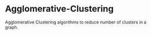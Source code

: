 # Agglomerative-Clustering
Agglomerative Clustering algorithms to reduce number of clusters in a graph.
